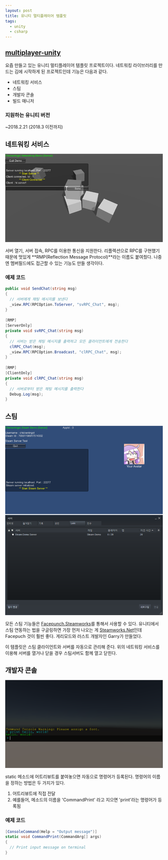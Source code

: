 ```yaml
---
layout: post
title: 유니티 멀티플레이어 템플릿
tags:
  - unity
  - csharp
---
```


## [multiplayer-unity](https://github.com/chickeningot/multiplayer-unity)

요즘 만들고 있는 유니티 멀티플레이어 템플릿 프로젝트이다. 네트워킹 라이브러리를 만드는 김에 시작하게 된 프로젝트인데 기능은 다음과 같다.
- 네트워킹 서비스
- 스팀
- 개발자 콘솔
- 빌드 매니저 

### 지원하는 유니티 버전
~2018.2.21 (2018.3 이전까지) 

## 네트워킹 서비스
![](/images/2019-04-03-multiplayer-unity/networking.PNG)

서버 열기, 서버 접속, RPC를 이용한 통신을 지원한다. 리플렉션으로 RPC를 구현했기 때문에 멋있게 **RMP(Reflection Message Protocol)**라는 이름도 붙여줬다. 나중엔 멤버필드에도 접근할 수 있는 기능도 만들 생각이다. 

### 예제 코드
```csharp
public void SendChat(string msg)
{
  // 서버에게 채팅 메시지를 보낸다
  _view.RPC(RPCOption.ToServer, "svRPC_Chat", msg);
}

[RMP]
[ServerOnly]
private void svRPC_Chat(string msg)
{
  // 서버는 받은 채팅 메시지를 출력하고 모든 클라이언트에게 전송한다
  clRPC_Chat(msg);
  _view.RPC(RPCOption.Broadcast, "clRPC_Chat", msg);
}

[RMP]
[ClientOnly]
private void clRPC_Chat(string msg)
{
  // 서버로부터 받은 채팅 메시지를 출력한다
  Debug.Log(msg);
}
```

## 스팀
![](/images/2019-04-03-multiplayer-unity/steam1.PNG)
![](/images/2019-04-03-multiplayer-unity/steam2.PNG)

모든 스팀 기능들은 [Facepunch.Steamworks](https://github.com/Facepunch/Facepunch.Steamworks)를 통해서 사용할 수 있다. 유니티에서 스팀 연동하는 법을 구글링하면 가장 먼저 나오는 게 [Steamworks.Net](https://steamworks.github.io/)인데 Facepuch 것이 훨씬 좋다. 게리모드와 러스트 개발자인 Garry가 만들었다.  

이 템플릿은 스팀 클라이언트와 서버를 자동으로 관리해 준다. 위의 네트워킹 서비스를 이용해 서버를 열거나 닫을 경우 스팀서버도 함께 열고 닫힌다.

## 개발자 콘솔
![](/images/2019-04-03-multiplayer-unity/console.PNG)

static 메소드에 어트리뷰트를 붙여놓으면 자동으로 명령어가 등록된다. 명령어의 이름을 정하는 방법은 두 가지가 있다.
1. 어트리뷰트에 직접 전달
2. 예를들어, 메소드의 이름을 'CommandPrint' 라고 지으면 'print'라는 명령어가 등록됨

### 예제 코드
```csharp
[ConsoleCommand(Help = "Output message")]
static void CommandPrint(CommandArg[] args)
{
  // Print input message on terminal
}
```
